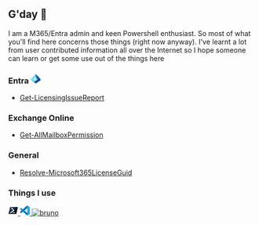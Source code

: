 ## G'day 👋

I am a M365/Entra admin and keen Powershell enthusiast. So most of what you'll find here concerns those things (right now anyway). I've learnt a lot from user contributed information all over the Internet so I hope someone can learn or get some use out of the things here

### Entra <img src="https://github.com/MicrosoftDocs/entra-docs/blob/main/docs/fundamentals/media/new-name/microsoft-entra-id-icon.png" alt="pwsh" width="20" height="20"/>
- [Get-LicensingIssueReport](https://github.com/regen-it/M365/blob/main/Entra/GenerateLicensingIssueReport.ps1)

### Exchange Online
- [Get-AllMailboxPermission](https://github.com/regen-it/M365/blob/main/ExchangeOnline/Get-AllMailboxPermissions.ps1)

### General
- [Resolve-Microsoft365LicenseGuid](https://github.com/regen-it/M365/blob/main/General/Resolve-Microsoft365LicenseGuid.ps1)


<h3 align="left">Things I use</h3>
<p align="left"> <a href="https://learn.microsoft.com/en-us/powershell/" target="_blank" rel="noreferrer"> <img src="https://github.com/devicons/devicon/blob/master/icons/powershell/powershell-original.svg" alt="pwsh" width="20" height="20"/> </a>
<a href="https://code.visualstudio.com/" target="_blank" rel="noreferrer"> <img src="https://github.com/devicons/devicon/blob/master/icons/vscode/vscode-original.svg" alt="vscode" width="20" height="20"/> </a> 
<a href="https://www.usebruno.com/" target="_blank" rel="noreferrer"> <img src="https://github.com/usebruno/bruno/blob/main/assets/images/logo-transparent.png" alt="bruno" width="20" height="20"/> </a> </p>
